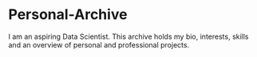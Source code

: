 # Personal-Archive
I am an aspiring Data Scientist. This archive holds my bio, interests, skills and an overview of personal and professional projects.
